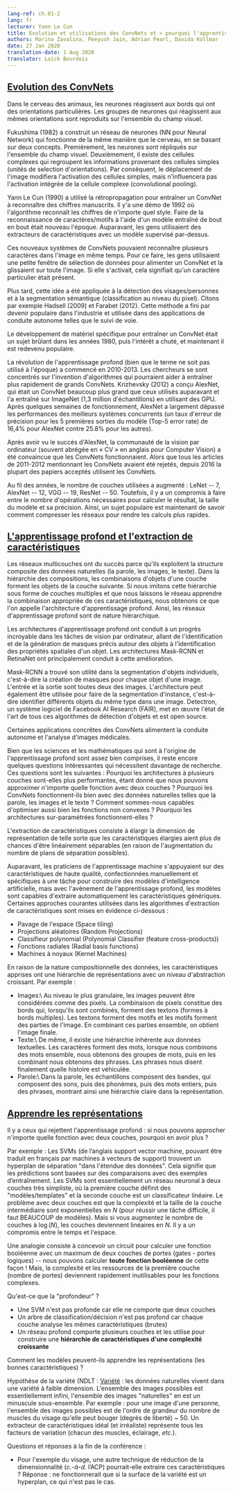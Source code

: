 ```yaml
---
lang-ref: ch.01-2
lang: fr
lecturer: Yann Le Cun
title: Evolution et utilisations des ConvNets et « pourquoi l'apprentissage profond » ? 
authors: Marina Zavalina, Peeyush Jain, Adrian Pearl, Davida Kollmar
date: 27 Jan 2020
translation-date: 1 Aug 2020
translator: Loïck Bourdois
---
```


<!--
## [Evolution of CNNs](https://www.youtube.com/watch?v=0bMe_vCZo30&t=2965s)
-->

## [Evolution des ConvNets](https://www.youtube.com/watch?v=0bMe_vCZo30&t=2965s)


<!--
In animal brains, neurons react to edges that are at particular orientations. Groups of neurons that react to the same orientations are replicated over all of the visual field.

Fukushima (1982) built a neural net (NN) that worked the same way as the brain, based on two concepts. First, neurons are replicated across the visual field. Second, there are complex cells that pool the information from simple cells (orientation-selective units). As a result, the shift of the picture will change the activation of simple cells, but will not influence the integrated activation of the complex cell (convolutional pooling).

Le Cun (1990) used backprop to train a CNN to recognize handwritten digits. There is a demo from 1992 where the algorithm recognizes the digits of any style. Doing character/pattern recognition using a model that is trained end-to-end was new at that time. Previously, people had used feature extractors with a supervised model on top.

These new CNN systems could recognize multiple characters in the image at the same time. To do it, people used a small input window for a CNN and swiped it over the whole image. If it activated, it meant there was a particular character present.

Later, this idea was applied to faces/people detection and semantic segmentation (pixel-wise classification). Examples include Hadsell (2009) and Farabet (2012). This eventually became popular in industry, used in autonomous driving applications such as lane tracking.

Special types of hardware to train CNN were a hot topic in the 1980s, then the interest dropped, and now it has become popular again.

The deep learning (though the term was not used at that time) revolution started in 2010-2013. Researchers focused on inventing algorithms that could help train large CNNs faster. Krizhevsky (2012) came up with AlexNet, which was a much larger CNN than those used before, and trained it on ImageNet (1.3 million samples) using GPUs. After running for a couple of weeks AlexNet beat the performance of the best competing systems by a large margin -- a 25.8% vs 16.4% top-5 error rate.

After seeing AlexNet's success, the computer vision (CV) community was convinced that CNNs work. While all papers from 2011-2012 that mentioned CNNs had been rejected, since 2016 most accepted CV papers use CNNs.

Over the years, the number of layers used has been increasing: LeNet -- 7, AlexNet -- 12, VGG -- 19, ResNet -- 50. However, there is a trade-off between the number of operations needed to compute the output, the size of the model, and its accuracy. Thus, a popular topic now is how to compress the networks to make the computations faster.
-->


Dans le cerveau des animaux, les neurones réagissent aux bords qui ont des orientations particulières. Les groupes de neurones qui réagissent aux mêmes orientations sont reproduits sur l'ensemble du champ visuel.

Fukushima (1982) a construit un réseau de neurones (NN pour Neural Network) qui fonctionne de la même manière que le cerveau, en se basant sur deux concepts. Premièrement, les neurones sont répliqués sur l'ensemble du champ visuel. Deuxièmement, il existe des cellules complexes qui regroupent les informations provenant des cellules simples (unités de selection d'orientations). Par conséquent, le déplacement de l'image modifiera l'activation des cellules simples, mais n'influencera pas l'activation intégrée de la cellule complexe (convolutional pooling).

Yann Le Cun (1990) a utilisé la rétropropagation pour entraîner un ConvNet à reconnaître des chiffres manuscrits. Il y'a une démo de 1992 où l'algorithme reconnaît les chiffres de n'importe quel style. Faire de la reconnaissance de caractères/motifs à l'aide d'un modèle entraîné de bout en bout était nouveau l'époque. Auparavant, les gens utilisaient des extracteurs de caractéristiques avec un modèle supervisé par-dessus.

Ces nouveaux systèmes de ConvNets pouvaient reconnaître plusieurs caractères dans l'image en même temps. Pour ce faire, les gens utilisaient une petite fenêtre de sélection de données pour alimenter un ConvNet et la glissaient sur toute l'image. Si elle s'activait, cela signifiait qu'un caractère particulier était présent.

Plus tard, cette idée a été appliquée à la détection des visages/personnes et à la segmentation sémantique (classification au niveau du pixel). Citons par exemple Hadsell (2009) et Farabet (2012). Cette méthode a fini par devenir populaire dans l'industrie et utilisée dans des applications de conduite autonome telles que le suivi de voie.

Le développement de matériel spécifique pour entraîner un ConvNet était un sujet brûlant dans les années 1980, puis l'intérêt a chuté, et maintenant il est redevenu populaire.

La révolution de l'apprentissage profond (bien que le terme ne soit pas utilisé à l'époque) a commencé en 2010-2013. Les chercheurs se sont concentrés sur l'invention d'algorithmes qui pourraient aider à entraîner plus rapidement de grands ConvNets. Krizhevsky (2012) a conçu AlexNet, qui était un ConvNet beaucoup plus grand que ceux utilisés auparavant et l'a entraîné sur ImageNet (1,3 million d'échantillons) en utilisant des GPU. Après quelques semaines de fonctionnement, AlexNet a largement dépassé les performances des meilleurs systèmes concurrents (un taux d'erreur de précision pour les 5 premières sorties du modèle (Top-5 error rate) de 16,4% pour AlexNet contre 25.8% pour les autres). 

Après avoir vu le succès d'AlexNet, la communauté de la vision par ordinateur (souvent abrégée en « CV » en anglais pour Computer Vision) a été convaincue que les ConvNets fonctionnaient. Alors que tous les articles de 2011-2012 mentionnant les ConvNets avaient été rejetés, depuis 2016 la plupart des papiers acceptés utilisent les ConvNets.


Au fil des années, le nombre de couches utilisées a augmenté : LeNet -- 7, AlexNet -- 12, VGG -- 19, ResNet -- 50. Toutefois, il y a un compromis à faire entre le nombre d'opérations nécessaires pour calculer le résultat, la taille du modèle et sa précision. Ainsi, un sujet populaire est maintenant de savoir comment compresser les réseaux pour rendre les calculs plus rapides.




<!--
## [Deep Learning and Feature Extraction](https://www.youtube.com/watch?v=0bMe_vCZo30&t=3955s)
-->

## [L'apprentissage profond et l'extraction de caractéristiques](https://www.youtube.com/watch?v=0bMe_vCZo30&t=3955s)

<!--
Multilayer networks are successful because they exploit the compositional structure of natural data. In compositional hierarchy, combinations of objects at one layer in the hierarchy form the objects at the next layer. If we mimic this hierarchy as multiple layers and let the network learn the appropriate combination of features, we get what is called Deep Learning architecture. Thus, Deep Learning networks are hierarchical in nature.

Deep learning architectures have led to an incredible progress in computer vision tasks ranging from identifying and generating accurate masks around the objects to identifying spatial properties of an object. Mask-RCNN and RetinaNet architectures mainly led to this improvement.

Mask RCNNs have found their use in segmenting individual objects, i.e. creating masks for each object in an image. The input and output are both images. The architecture can also be used to do instance segmentation, i.e. identifying different objects of the same type in an image. Detectron, a Facebook AI Research (FAIR) software system, implements all these state-of-the-art object detection algorithms and is open source.

Some of the practical applications of CNNs are powering autonomous driving and analysing medical images.

Although the science and mathematics behind deep learning is fairly understood, there are still some interesting questions that require more research. These questions include: Why do architectures with multiple layers perform better, given that we can approximate any function with two layers? Why do CNNs work well with natural data such as speech, images, and text? How are we able to optimize non-convex functions so well? Why do over-parametrised architectures work?

Feature extraction consists of expanding the representational dimension such that the expanded features are more likely to be linearly separable; data points in higher dimensional space are more likely to be linearly separable due to the increase in the number of possible separating planes.

Earlier machine learning practitioners relied on high quality, hand crafted, and task specific features to build artificial intelligence models, but with the advent of Deep Learning, the models are able to extract the generic features automatically. Some common approaches used in feature extraction algorithms are highlighted below:

- Space tiling
- Random Projections
- Polynomial Classifier (feature cross-products)
- Radial basis functions
- Kernel Machines

Because of the compositional nature of data, learned features have a hierarchy of representations with increasing level of abstractions. For example:

-  Images - At the most granular level, images can be thought of as pixels. Combination of pixels constitute edges which when combined forms textons (multi-edge shapes). Textons form motifs and motifs form parts of the image. By combining these parts together we get the final image.
-  Text - Similarly, there is an inherent hierarchy in textual data. Characters form words, when we combine words together we get word-groups, then clauses, then by combining clauses we get sentences. Sentences finally tell us what story is being conveyed.
-  Speech - In speech, samples compose bands, which compose sounds, which compose phones, then phonemes, then whole words, then sentences, thus showing a clear hierarchy in representation.
-->




Les réseaux multicouches ont du succès parce qu'ils exploitent la structure composite des données naturelles (la parole, les images, le texte). Dans la hiérarchie des compositions, les combinaisons d'objets d'une couche forment les objets de la couche suivante. Si nous imitons cette hiérarchie sous forme de couches multiples et que nous laissons le réseau apprendre la combinaison appropriée de ces caractéristiques, nous obtenons ce que l'on appelle l'architecture d'apprentissage profond. Ainsi, les réseaux d'apprentissage profond sont de nature hiérarchique.

Les architectures d'apprentissage profond ont conduit à un progrès incroyable dans les tâches de vision par ordinateur, allant de l'identification et de la génération de masques précis autour des objets à l'identification des propriétés spatiales d'un objet. Les architectures Mask-RCNN et RetinaNet ont principalement conduit à cette amélioration.

Mask-RCNN a trouvé son utilité dans la segmentation d'objets individuels, c'est-à-dire la création de masques pour chaque objet d'une image. L'entrée et la sortie sont toutes deux des images. L'architecture peut également être utilisée pour faire de la segmentation d'instance, c'est-à-dire identifier différents objets du même type dans une image. Detectron, un système logiciel de Facebook AI Research (FAIR), met en œuvre l'état de l'art de tous ces algorithmes de détection d'objets et est open source.

Certaines applications concrêtes des ConvNets alimentent la conduite autonome et l'analyse d'images médicales.

Bien que les sciences et les mathématiques qui sont à l'origine de l'apprentissage profond sont assez bien comprises, il reste encore quelques questions intéressantes qui nécessitent davantage de recherche. Ces questions sont les suivantes : Pourquoi les architectures à plusieurs couches sont-elles plus performantes, étant donné que nous pouvons approximer n'importe quelle fonction avec deux couches ? Pourquoi les ConvNets fonctionnent-ils bien avec des données naturelles telles que la parole, les images et le texte ? Comment sommes-nous capables d'optimiser aussi bien les fonctions non convexes ? Pourquoi les architectures sur-paramétrées fonctionnent-elles ?

L'extraction de caractéristiques consiste à élargir la dimension de représentation de telle sorte que les caractéristiques élargies aient plus de chances d'être linéairement séparables (en raison de l'augmentation du nombre de plans de séparation possibles).

Auparavant, les praticiens de l'apprentissage machine s'appuyaient sur des caractéristiques de haute qualité, confectionnées manuellement et spécifiques à une tâche pour construire des modèles d'intelligence artificielle, mais avec l'avènement de l'apprentissage profond, les modèles sont capables d'extraire automatiquement les caractéristiques génériques. Certaines approches courantes utilisées dans les algorithmes d'extraction de caractéristiques sont mises en évidence ci-dessous :

- Pavage de l'espace (Space tiling)
- Projections aléatoires (Random Projections)
- Classifieur polynomial (Polynomial Classifier (feature cross-products))
- Fonctions radiales (Radial basis functions)
- Machines à noyaux (Kernel Machines)


En raison de la nature compositionnelle des données, les caractéristiques apprises ont une hiérarchie de représentations avec un niveau d'abstraction croissant. Par exemple :

- Images:\\
Au niveau le plus granulaire, les images peuvent être considérées comme des pixels. La combinaison de pixels constitue des bords qui, lorsqu'ils sont combinés, forment des textons (formes à bords multiples). Les textons forment des motifs et les motifs forment des parties de l'image. En combinant ces parties ensemble, on obtient l'image finale.
- Texte:\\
De même, il existe une hiérarchie inhérente aux données textuelles. Les caractères forment des mots, lorsque nous combinons des mots ensemble, nous obtenons des groupes de mots, puis en les combinant nous obtenons des phrases. Les phrases nous disent finalement quelle histoire est véhiculée.
- Parole:\\
Dans la parole, les échantillons composent des bandes, qui composent des sons, puis des phonèmes, puis des mots entiers, puis des phrases, montrant ainsi une hiérarchie claire dans la représentation.



<!--
## [Learning representations](https://www.youtube.com/watch?v=0bMe_vCZo30&t=4767s)
-->

## [Apprendre les représentations](https://www.youtube.com/watch?v=0bMe_vCZo30&t=4767s)


<!--
There are those who dismiss Deep Learning: if we can approximate any function with 2 layers, why have more?

For example: SVMs find a separating hyperplane "in the span of the data", meaning predictions are based on comparisons to training examples. SVMs are essentially a very simplistic 2 layer neural net, where the first layer defines "templates" and the second layer is a linear classifier. The problem with 2 layer fallacy is that the complexity and size of the middle layer is exponential in $N$ (to do well with a difficult task, need LOTS of templates). But if you expand the number of layers to $\log(N)$, the layers become linear in $N$. There is a trade-off between time and space.

An analogy is designing a circuit to compute a boolean function with no more than two layers of gates -- we can compute **any boolean function** this way! But, the complexity and resources of the first layer (number of gates) quickly becomes infeasible for complex functions.

What is "deep"?

- An SVM isn't deep because it only has two layers
- A classification tree isn't deep because every layer analyses the same (raw) features
- A deep network has several layers and uses them to build a **hierarchy of features of increasing complexity**

How can models learn representations (good features)?

Manifold hypothesis: natural data lives in a low-dimensional manifold. Set of possible images is essentially infinite, set of "natural" images is a tiny subset. For example: for an image of a person, the set of possible images is on the order of magnitude of the number of face muscles they can move (degrees of freedom) ~ 50. An ideal (and unrealistic) feature extractor represents all the factors of variation (each of the muscles, lighting, *etc.*).

Q&A from the end of lecture:

- For the face example, could some other dimensionality reduction technique (*i.e.* PCA) extract these features?
  - Answer: would only work if the manifold surface is a hyperplane, which it is not
-->


Il y a ceux qui rejettent l'apprentissage profond : si nous pouvons approcher n'importe quelle fonction avec deux couches, pourquoi en avoir plus ?

Par exemple : Les SVMs (de l’anglais support vector machine, pouvant être traduit en français par machines à vecteurs de support) trouvent un hyperplan de séparation "dans l'étendue des données". Cela signifie que les prédictions sont basées sur des comparaisons avec des exemples d’entraînement. Les SVMs sont essentiellement un réseau neuronal à deux couches très simpliste, où la première couche définit des "modèles/templates" et la seconde couche est un classificateur linéaire. Le problème avec deux couches est que la complexité et la taille de la couche intermédiaire sont exponentielles en $N$ (pour réussir une tâche difficile, il faut BEAUCOUP de modèles). Mais si vous augmentez le nombre de couches à $\log(N)$, les couches deviennent linéaires en $N$. Il y a un compromis entre le temps et l'espace.

Une analogie consiste à concevoir un circuit pour calculer une fonction booléenne avec un maximum de deux couches de portes (gates - portes logiques) -- nous pouvons calculer **toute fonction booléenne** de cette façon ! Mais, la complexité et les ressources de la première couche (nombre de portes) deviennent rapidement inutilisables pour les fonctions complexes.


Qu'est-ce que la "profondeur" ?

- Une SVM n'est pas profonde car elle ne comporte que deux couches
- Un arbre de classification/décision n'est pas profond car chaque couche analyse les mêmes caractéristiques (brutes)
- Un réseau profond comporte plusieurs couches et les utilise pour construire une **hiérarchie de caractéristiques d'une complexité croissante**


Comment les modèles peuvent-ils apprendre les représentations (les bonnes caractéristiques) ?

Hypothèse de la variété (NDLT : [Variété](https://fr.wikipedia.org/wiki/Vari%C3%A9t%C3%A9_(g%C3%A9om%C3%A9trie)) : les données naturelles vivent dans une variété à faible dimension. L'ensemble des images possibles est essentiellement infini, l'ensemble des images "naturelles" en est un minuscule sous-ensemble. Par exemple : pour une image d'une personne, l'ensemble des images possibles est de l'ordre de grandeur du nombre de muscles du visage qu'elle peut bouger (degrés de liberté) ~ 50. Un extracteur de caractéristiques idéal (et irréaliste) représente tous les facteurs de variation (chacun des muscles, éclairage, *etc.*).


Questions et réponses à la fin de la conférence :

- Pour l'exemple du visage, une autre technique de réduction de la dimensionnalité (*c.-à-d.* l’ACP) pourrait-elle extraire ces caractéristiques ?
 Réponse : ne fonctionnerait que si la surface de la variété est un hyperplan, ce qui n'est pas le cas.
